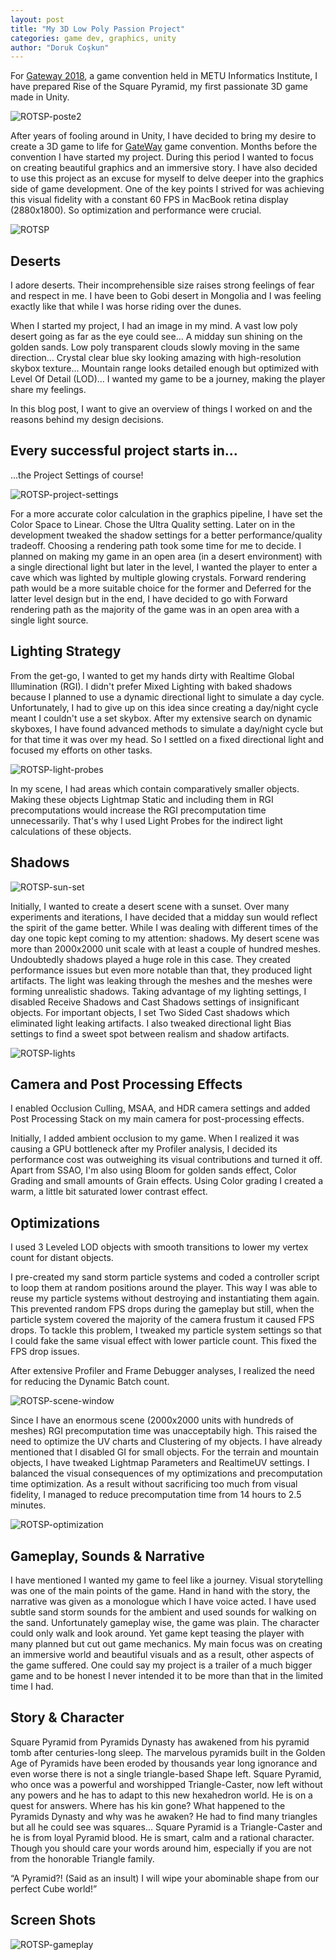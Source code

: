 ```yaml
---
layout: post
title: "My 3D Low Poly Passion Project"
categories: game dev, graphics, unity
author: "Doruk Coşkun"
---
```


For [Gateway 2018](https://www.facebook.com/GATEWay.METU/), a game convention held in METU Informatics Institute, I have prepared Rise of the Square Pyramid, my first passionate 3D game made in Unity.

![ROTSP-poste2](/assets/screen-shots/ROTSP-poster2.png)

After years of fooling around in Unity, I have decided to bring my desire to create a 3D game to life for [GateWay](https://www.facebook.com/GATEWay.METU/) game convention. Months before the convention I have started my project. During this period I wanted to focus on creating beautiful graphics and an immersive story. I have also decided to use this project as an excuse for myself to delve deeper into the graphics side of game development. One of the key points I strived for was achieving this visual fidelity with a constant 60 FPS in MacBook retina display (2880x1800). So optimization and performance were crucial.

![ROTSP](/assets/screen-shots/RiseOfTheSquarePyramid.png)

## Deserts
I adore deserts. Their incomprehensible size raises strong feelings of fear and respect in me. I have been to Gobi desert in Mongolia and I was feeling exactly like that while I was horse riding over the dunes.

When I started my project, I had an image in my mind. A vast low poly desert going as far as the eye could see... A midday sun shining on the golden sands. Low poly transparent clouds slowly moving in the same direction... Crystal clear blue sky looking amazing with high-resolution skybox texture... Mountain range looks detailed enough but optimized with Level Of Detail (LOD)... I wanted my game to be a journey, making the player share my feelings.

In this blog post, I want to give an overview of things I worked on and the reasons behind my design decisions. 

## Every successful project starts in...
...the Project Settings of course!

![ROTSP-project-settings](/assets/screen-shots/ROTSP-project-settings.png)

For a more accurate color calculation in the graphics pipeline, I have set the Color Space to Linear. Chose the Ultra Quality setting. Later on in the development tweaked the shadow settings for a better performance/quality tradeoff. Choosing a rendering path took some time for me to decide. I planned on making my game in an open area (in a desert environment) with a single directional light but later in the level, I wanted the player to enter a cave which was lighted by multiple glowing crystals. Forward rendering path would be a more suitable choice for the former and Deferred for the latter level design but in the end, I have decided to go with Forward rendering path as the majority of the game was in an open area with a single light source.

## Lighting Strategy 
From the get-go, I wanted to get my hands dirty with Realtime Global Illumination (RGI). I didn't prefer Mixed Lighting with baked shadows because I planned to use a dynamic directional light to simulate a day cycle. Unfortunately, I had to give up on this idea since creating a day/night cycle meant I couldn't use a set skybox. After my extensive search on dynamic skyboxes, I have found advanced methods to simulate a day/night cycle but for that time it was over my head. So I settled on a fixed directional light and focused my efforts on other tasks.

![ROTSP-light-probes](/assets/screen-shots/ROTSP-light-probes.png)

In my scene, I had areas which contain comparatively smaller objects. Making these objects Lightmap Static and including them in RGI precomputations would increase the RGI precomputation time unnecessarily. That's why I used Light Probes for the indirect light calculations of these objects.

## Shadows

![ROTSP-sun-set](/assets/screen-shots/ROTSP-sun-set.png)

Initially, I wanted to create a desert scene with a sunset. Over many experiments and iterations, I have decided that a midday sun would reflect the spirit of the game better. While I was dealing with different times of the day one topic kept coming to my attention: shadows. My desert scene was more than 2000x2000 unit scale with at least a couple of hundred meshes. Undoubtedly shadows played a huge role in this case. They created performance issues but even more notable than that, they produced light artifacts. The light was leaking through the meshes and the meshes were forming unrealistic shadows. Taking advantage of my lighting settings, I disabled Receive Shadows and Cast Shadows settings of insignificant objects. For important objects, I set Two Sided Cast shadows which eliminated light leaking artifacts. I also tweaked directional light Bias settings to find a sweet spot between realism and shadow artifacts.

![ROTSP-lights](/assets/screen-shots/ROTSP-lights.png)

## Camera and Post Processing Effects
I enabled Occlusion Culling, MSAA, and HDR camera settings and added Post Processing Stack on my main camera for post-processing effects. 

Initially, I added ambient occlusion to my game. When I realized it was causing a GPU bottleneck after my Profiler analysis, I decided its performance cost was outweighing its visual contributions and turned it off. Apart from SSAO, I'm also using Bloom for golden sands effect, Color Grading and small amounts of Grain effects. Using Color grading I created a warm, a little bit saturated lower contrast effect.

## Optimizations
I used 3 Leveled LOD objects with smooth transitions to lower my vertex count for distant objects. 

I pre-created my sand storm particle systems and coded a controller script to loop them at random positions around the player. This way I was able to reuse my particle systems without destroying and instantiating them again. This prevented random FPS drops during the gameplay but still, when the particle system covered the majority of the camera frustum it caused FPS drops. To tackle this problem, I tweaked my particle system settings so that I could fake the same visual effect with lower particle count. This fixed the FPS drop issues.

After extensive Profiler and Frame Debugger analyses, I realized the need for reducing the Dynamic Batch count. 

![ROTSP-scene-window](/assets/screen-shots/ROTSP-scene-window.png)

Since I have an enormous scene (2000x2000 units with hundreds of meshes) RGI precomputation time was unacceptabily high. This raised the need to optimize the UV charts and Clustering of my objects. I have already mentioned that I disabled GI for small objects. For the terrain and mountain objects, I have tweaked Lightmap Parameters and RealtimeUV settings. I balanced the visual consequences of my optimizations and precomputation time optimization. As a result without sacrificing too much from visual fidelity, I managed to reduce precomputation time from 14 hours to 2.5 minutes.

![ROTSP-optimization](/assets/screen-shots/ROTSP-optimization.png)

## Gameplay, Sounds & Narrative
I have mentioned I wanted my game to feel like a journey. Visual storytelling was one of the main points of the game. Hand in hand with the story, the narrative was given as a monologue which I have voice acted. I have used subtle sand storm sounds for the ambient and used sounds for walking on the sand. Unfortunately gameplay wise, the game was plain. The character could only walk and look around. Yet game kept teasing the player with many planned but cut out game mechanics. My main focus was on creating an immersive world and beautiful visuals and as a result, other aspects of the game suffered. One could say my project is a trailer of a much bigger game and to be honest I never intended it to be more than that in the limited time I had.

## Story & Character
Square Pyramid from Pyramids Dynasty has awakened from his pyramid tomb after centuries-long sleep. The marvelous pyramids built in the Golden Age of Pyramids have been eroded by thousands year long ignorance and even worse there is not a single triangle-based Shape left. Square Pyramid, who once was a powerful and worshipped Triangle-Caster, now left without any powers and he has to adapt to this new hexahedron world. He is on a quest for answers. Where has his kin gone? What happened to the Pyramids Dynasty and why was he awaken? He had to find many triangles but all he could see was squares...
Square Pyramid is a Triangle-Caster and he is from loyal Pyramid blood. He is smart, calm and a rational character. Though you should care your words around him, especially if you are not from the honorable Triangle family.

“A Pyramid?! (Said as an insult) I will wipe your abominable shape from our perfect Cube world!”

## Screen Shots

![ROTSP-gameplay](/assets/screen-shots/ROTSP-gameplay.png)
